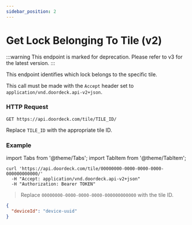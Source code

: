 ```yaml
---
sidebar_position: 2
---
```


# Get Lock Belonging To Tile (v2)

:::warning
This endpoint is marked for deprecation. Please refer to v3 for the latest version.
:::

This endpoint identifies which lock belongs to the specific tile.

This call must be made with the `Accept` header set to `application/vnd.doordeck.api-v2+json`.

### HTTP Request

`GET https://api.doordeck.com/tile/TILE_ID/`

Replace `TILE_ID` with the appropriate tile ID.

### Example

import Tabs from '@theme/Tabs';
import TabItem from '@theme/TabItem';

<Tabs>
<TabItem value="shell" label="Request">

```shell title="CURL"
curl 'https://api.doordeck.com/tile/00000000-0000-0000-0000-000000000000/'
  -H "Accept: application/vnd.doordeck.api-v2+json"
  -H "Authorization: Bearer TOKEN"
```

> Replace `00000000-0000-0000-0000-000000000000` with the tile ID.

</TabItem>
<TabItem value="json" label="Response">

```json title="JSON"
{
  "deviceId": "device-uuid"
}
```

</TabItem>
</Tabs>
